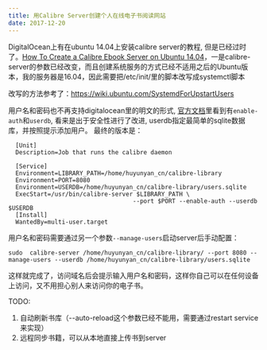 ```yaml
---
title: 用Calibre Server创建个人在线电子书阅读网站 
date: 2017-12-20
---
```




DigitalOcean上有在ubuntu 14.04上安装calibre server的教程, 但是已经过时了。[How To Create a Calibre Ebook Server on Ubuntu 14.04](https://www.digitalocean.com/community/tutorials/how-to-create-a-calibre-ebook-server-on-ubuntu-14-04)，一是calibre-server的参数已经改变，而且创建系统服务的方式已经不适用之后的Ubuntu版本，我的服务器是16.04，因此需要把/etc/init/里的脚本改写成systemctl脚本

改写的方法参考了：https://wiki.ubuntu.com/SystemdForUpstartUsers

用户名和密码也不再支持digitalocean里的明文的形式, [官方文档](https://manual.calibre-ebook.com/server.html#managing-user-accounts-from-the-command-line-only)里看到有`enable-auth`和`userdb`, 看来是出于安全性进行了改进, userdb指定最简单的sqlite数据库，并按照提示添加用户。
最终的版本是：
```
  [Unit]
  Description=Job that runs the calibre daemon

  [Service]
  Environment=LIBRARY_PATH=/home/huyunyan_cn/calibre-library
  Environment=PORT=8080
  Environment=USERDB=/home/huyunyan_cn/calibre-library/users.sqlite
  ExecStart=/usr/bin/calibre-server $LIBRARY_PATH \
                                   --port $PORT --enable-auth --userdb $USERDB
  [Install]
  WantedBy=multi-user.target
```

用户名和密码需要通过另一个参数`--manage-users`启动server后手动配置：

`sudo  calibre-server /home/huyunyan_cn/calibre-library/ --port 8080 --manage-users --userdb /home/huyunyan_cn/calibre-library/users.sqlite`

这样就完成了，访问域名后会提示输入用户名和密码，这样你自己可以在任何设备上访问，又不用担心别人来访问你的电子书。

TODO:
1. 自动刷新书库（--auto-reload这个参数已经不能用，需要通过restart service来实现）
2. 远程同步书籍，可以从本地直接上传书到server



